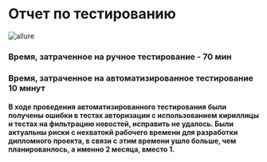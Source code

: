 # Отчет по тестированию

![allure](https://github.com/Krideinside/Diplom/assets/129511111/6d1fba19-b6ee-4a91-b5c8-23ce7039c18a)

###  Время, затраченное на ручное тестирование - 70 мин
###  Время, затраченное на автоматизированное тестирование 10 минут
#### В ходе проведения автоматизированного тестирования были получены ошибки в тестах авторизации с использованием кириллицы и тестах на фильтрацию новостей, исправить не удалось. Были актуальны риски с нехватокй рабочего времени для разработки дипломного проекта, в связи с этим времени ушло больше, чем планированлось, а именно 2 месяца, вместо 1.
